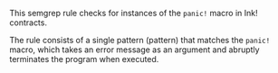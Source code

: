 This semgrep rule checks for instances of the `panic!` macro in Ink! contracts.

The rule consists of a single pattern (pattern) that matches the `panic!` macro, which takes an error message 
as an argument and abruptly terminates the program when executed. 

